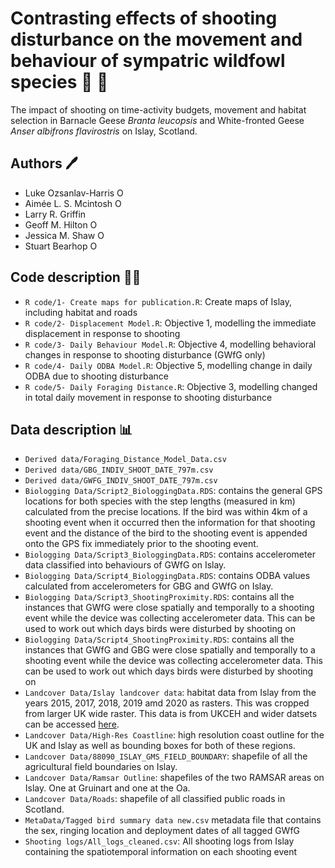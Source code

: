 # Contrasting effects of shooting disturbance on the movement and behaviour of sympatric wildfowl species 🔫 🦆
The impact of shooting on time-activity budgets, movement and habitat selection in Barnacle Geese *Branta leucopsis* and White-fronted Geese *Anser albifrons flavirostris* on Islay, Scotland. 

## Authors 🖊️
- Luke Ozsanlav-Harris <a itemprop="sameAs" content="https://orcid.org/0000-0003-3889-6722" href="https://orcid.org/0000-0003-3889-6722" target="orcid.widget" rel="noopener" style="vertical-align:top;"><img src="https://orcid.org/sites/default/files/images/orcid_16x16.png" alt="ORCID iD icon" target="_blank" style="width:1em;margin-right:.5em;"/></a>
- Aimée L. S. Mcintosh <a itemprop="sameAs" content="https://orcid.org/0000-0002-4975-3682" href="https://orcid.org/0000-0002-4975-3682" target="orcid.widget" rel="noopener" style="vertical-align:top;"><img src="https://orcid.org/sites/default/files/images/orcid_16x16.png" alt="ORCID iD icon" target="_blank" style="width:1em;margin-right:.5em;"/></a>
- Larry R. Griffin
- Geoff M. Hilton <a itemprop="sameAs" content="https://orcid.org/0000-0001-9062-3030" href="https://orcid.org/0000-0001-9062-3030" target="orcid.widget" rel="me noopener noreferrer" style="vertical-align:top;"><img src="https://orcid.org/sites/default/files/images/orcid_16x16.png" alt="ORCID iD icon" style="width:1em;margin-right:.5em;"/></a>
- Jessica M. Shaw <a itemprop="sameAs" content="https://orcid.org/0000-0003-0862-9260" href="https://orcid.org/0000-0003-0862-9260" target="orcid.widget" rel="noopener" style="vertical-align:top;"><img src="https://orcid.org/sites/default/files/images/orcid_16x16.png" alt="ORCID iD icon" target="_blank" style="width:1em;margin-right:.5em;"/></a>
- Stuart Bearhop <a itemprop="sameAs" content="https://orcid.org/0000-0002-5864-0129" href="https://orcid.org/0000-0002-5864-0129" target="orcid.widget" rel="me noopener noreferrer" style="vertical-align:top;"><img src="https://orcid.org/sites/default/files/images/orcid_16x16.png" alt="ORCID iD icon" style="width:1em;margin-right:.5em;"/></a>

## Code description 👨‍💻
- `R code/1- Create maps for publication.R`: Create maps of Islay, including habitat and roads
- `R code/2- Displacement Model.R`: Objective 1, modelling the immediate displacement in response to shooting
- `R code/3- Daily Behaviour Model.R`: Objective 4, modelling behavioral changes in response to shooting disturbance (GWfG only)
- `R code/4- Daily ODBA Model.R`: Objective 5, modelling change in daily ODBA due to shooting disturbance
- `R code/5- Daily Foraging Distance.R`: Objective 3, modelling changed in total daily movement in response to shooting disturbance 

## Data description 📊
- `Derived data/Foraging_Distance_Model_Data.csv`
- `Derived data/GBG_INDIV_SHOOT_DATE_797m.csv`
- `Derived data/GWFG_INDIV_SHOOT_DATE_797m.csv`
- `Biologging Data/Script2_BiologgingData.RDS`: contains the general GPS locations for both species with the step lengths (measured in km) calculated from the precise locations. If the bird was within 4km of a shooting event when it occurred then the information for that shooting event and the distance of the bird to the shooting event is appended onto the GPS fix immediately prior to the shooting event.
- `Biologging Data/Script3_BiologgingData.RDS`: contains accelerometer data classified into behaviours of GWfG on Islay. 
- `Biologging Data/Script4_BiologgingData.RDS`: contains ODBA values calculated from accelerometers for GBG and GWfG on Islay.
- `Biologging Data/Script3_ShootingProximity.RDS`: contains all the instances that GWfG were close spatially and temporally to a shooting event while the device was collecting accelerometer data. This can be used to work out which days birds were disturbed by shooting on
- `Biologging Data/Script4_ShootingProximity.RDS`: contains all the instances that GWfG and GBG were close spatially and temporally to a shooting event while the device was collecting accelerometer data. This can be used to work out which days birds were disturbed by shooting on
- `Landcover Data/Islay landcover data`: habitat data from Islay from the years 2015, 2017, 2018, 2019 amd 2020 as rasters. This was cropped from larger UK wide raster. This data is from UKCEH and wider datsets can be accessed [here](https://www.ceh.ac.uk/data/ukceh-land-cover-maps).
- `Landcover Data/High-Res Coastline`: high resolution coast outline for the UK and Islay as well as bounding boxes for both of these regions.
- `Landcover Data/88090_ISLAY_GMS_FIELD_BOUNDARY`: shapefile of all the agricultural field boundaries on Islay.
- `Landcover Data/Ramsar Outline`: shapefiles of the two RAMSAR areas on Islay. One at Gruinart and one at the Oa.
- `Landcover Data/Roads`: shapefile of all classified public roads in Scotland.
- `MetaData/Tagged bird summary data new.csv` metadata file that contains the sex, ringing location and deployment dates of all tagged GWfG
- `Shooting logs/All_logs_cleaned.csv`: All shooting logs from Islay containing the spatiotemporal information on each shooting event


